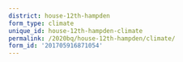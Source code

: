 ```yaml
---
district: house-12th-hampden
form_type: climate
unique_id: house-12th-hampden-climate
permalink: /2020bq/house-12th-hampden/climate/
form_id: '201705916871054'
---
```

